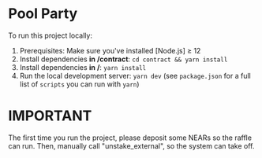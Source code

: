 Pool Party
==================

To run this project locally:

1. Prerequisites: Make sure you've installed [Node.js] ≥ 12
2. Install dependencies **in /contract**: `cd contract && yarn install`
3. Install dependencies **in /**: `yarn install`
3. Run the local development server: `yarn dev` (see `package.json` for a
   full list of `scripts` you can run with `yarn`)

IMPORTANT
=========
The first time you run the project, please deposit some NEARs so the raffle
can run. Then, manually call "unstake_external", so the system can take off.
